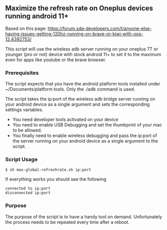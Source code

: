 ## Maximize the  refresh rate on Oneplus devices running android 11+

Based on this page:
https://forum.xda-developers.com/t/anyone-else-having-issues-getting-120hz-running-on-brave-or-kiwi-with-oos-12.4392753/

This script will use the wireless adb server running on your oneplus 7T or younger (pro or not) device with stock android 11+ to set it to the maximum even for apps like youtube or the brave browser.

### Prerequisites
The script expects that you have the android platform tools installed under ~/Documents/platform tools. Only the ./adb command is used.

The script takes the ip:port of the wireless adb bridge server running on your android device as a single argument and sets the corresponding settings variables.

- You need developer tools activated on your device
- You need to enable USB Debugging and set the thumbprint of your mac to be allowed.
- You finally need to enable wireless debugging and pass the ip:port of the server running on your android device as a single argument to the script.

### Script Usage
```
$ sh max-global-refreshrate.sh ip:port
```

If everything works you should see the following

```
connected to ip:port
disconnected ip:port

```

### Purpose
The purpose of the script is to have a handy tool on demand. Unfortunately the process needs to be repeated every time after a reboot.